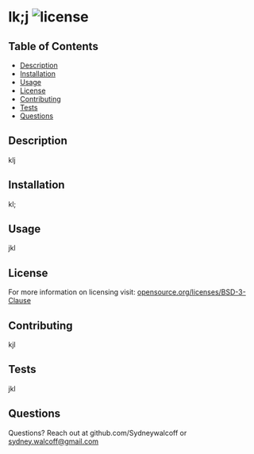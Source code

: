 
# lk;j ![license](https://img.shields.io/badge/license-BSD--3--Clause-green)

## Table of Contents
* [Description](#description)
* [Installation](#installation)
* [Usage](#usage)
* [License](#license)
* [Contributing](#contributing)
* [Tests](#tests)
* [Questions](#questions)

## Description
klj

## Installation
kl;

## Usage
jkl

## License
For more information on licensing visit: [opensource.org/licenses/BSD-3-Clause](opensource.org/licenses/BSD-3-Clause)

## Contributing
kjl

## Tests
jkl

## Questions
Questions? Reach out at github.com/Sydneywalcoff or sydney.walcoff@gmail.com
  